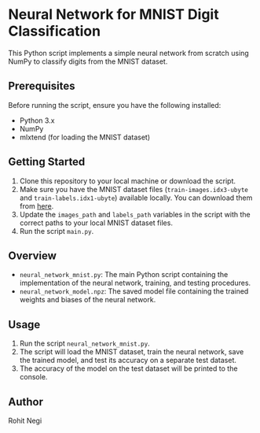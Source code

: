 # Neural Network for MNIST Digit Classification

This Python script implements a simple neural network from scratch using NumPy to classify digits from the MNIST dataset.

## Prerequisites

Before running the script, ensure you have the following installed:

- Python 3.x
- NumPy
- mlxtend (for loading the MNIST dataset)

## Getting Started

1. Clone this repository to your local machine or download the script.
2. Make sure you have the MNIST dataset files (`train-images.idx3-ubyte` and `train-labels.idx1-ubyte`) available locally. You can download them from [here](http://yann.lecun.com/exdb/mnist/).
3. Update the `images_path` and `labels_path` variables in the script with the correct paths to your local MNIST dataset files.
4. Run the script `main.py`.

## Overview

- `neural_network_mnist.py`: The main Python script containing the implementation of the neural network, training, and testing procedures.
- `neural_network_model.npz`: The saved model file containing the trained weights and biases of the neural network.

## Usage

1. Run the script `neural_network_mnist.py`.
2. The script will load the MNIST dataset, train the neural network, save the trained model, and test its accuracy on a separate test dataset.
3. The accuracy of the model on the test dataset will be printed to the console.

## Author

Rohit Negi


